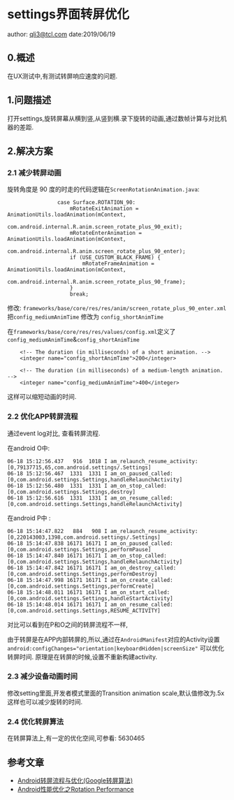# settings界面转屏优化

author: qli3@tcl.com date:2019/06/19

## 0.概述
在UX测试中,有测试转屏响应速度的问题. 

## 1.问题描述
打开settings,旋转屏幕从横到竖,从竖到横.录下旋转的动画,通过数帧计算与对比机器的差距.

## 2.解决方案

### 2.1 减少转屏动画

旋转角度是 90 度的时走的代码逻辑在`ScreenRotationAnimation.java`:

```
                case Surface.ROTATION_90:
                    mRotateExitAnimation = AnimationUtils.loadAnimation(mContext,
                            com.android.internal.R.anim.screen_rotate_plus_90_exit);
                    mRotateEnterAnimation = AnimationUtils.loadAnimation(mContext,
                            com.android.internal.R.anim.screen_rotate_plus_90_enter);
                    if (USE_CUSTOM_BLACK_FRAME) {
                        mRotateFrameAnimation = AnimationUtils.loadAnimation(mContext,
                                com.android.internal.R.anim.screen_rotate_plus_90_frame);
                    }
                    break;
```

修改: `frameworks/base/core/res/res/anim/screen_rotate_plus_90_enter.xml`
把`config_mediumAnimTime` 修改为 `config_shortAnimTime`

在`frameworks/base/core/res/res/values/config.xml`定义了`config_mediumAnimTime`&`config_shortAnimTime`

```
    <!-- The duration (in milliseconds) of a short animation. -->
    <integer name="config_shortAnimTime">200</integer>

    <!-- The duration (in milliseconds) of a medium-length animation. -->
    <integer name="config_mediumAnimTime">400</integer>
```

这样可以缩短动画的时间.

### 2.2 优化APP转屏流程

通过event log对比, 查看转屏流程.

在android O中:

```
06-18 15:12:56.437   916  1018 I am_relaunch_resume_activity: [0,79137715,65,com.android.settings/.Settings]
06-18 15:12:56.467  1331  1331 I am_on_paused_called: [0,com.android.settings.Settings,handleRelaunchActivity]
06-18 15:12:56.480  1331  1331 I am_on_stop_called: [0,com.android.settings.Settings,destroy]
06-18 15:12:56.616  1331  1331 I am_on_resume_called: [0,com.android.settings.Settings,handleRelaunchActivity]
```

在android P中 :

```
06-18 15:14:47.822   884   908 I am_relaunch_resume_activity: [0,220143003,1398,com.android.settings/.Settings]
06-18 15:14:47.838 16171 16171 I am_on_paused_called: [0,com.android.settings.Settings,performPause]
06-18 15:14:47.840 16171 16171 I am_on_stop_called: [0,com.android.settings.Settings,handleRelaunchActivity]
06-18 15:14:47.842 16171 16171 I am_on_destroy_called: [0,com.android.settings.Settings,performDestroy]
06-18 15:14:47.998 16171 16171 I am_on_create_called: [0,com.android.settings.Settings,performCreate]
06-18 15:14:48.011 16171 16171 I am_on_start_called: [0,com.android.settings.Settings,handleStartActivity]
06-18 15:14:48.014 16171 16171 I am_on_resume_called: [0,com.android.settings.Settings,RESUME_ACTIVITY]
```

对比可以看到在P和O之间的转屏流程不一样,

由于转屏是在APP内部转屏的,所以,通过在`AndroidManifest`对应的Activity设置 `android:configChanges="orientation|keyboardHidden|screenSize"` 可以优化转屏时间.
原理是在转屏的时候,设置不重新构建activity.

### 2.3 减少设备动画时间

修改setting里面,开发者模式里面的Transition animation scale,默认值修改为.5x 这样也可以减少旋转的时间.

### 2.4 优化转屏算法

在转屏算法上,有一定的优化空间,可参看: 5630465

## 参考文章
- [Android转屏流程与优化(Google转屏算法)](https://blog.csdn.net/yun_hen/article/details/78799172)
- [Android性能优化之Rotation Performance](https://chendongqi.me/2017/02/17/rotate_performance/)
